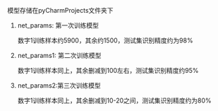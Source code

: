 模型存储在pyCharmProjects文件夹下

1. net_params: 第一次训练模型 

   数字1训练样本约5900，其余约1500，测试集识别精度约为98%

2. net_params1: 第二次训练模型

   数字1训练样本同上，其余删减到100左右，测试集识别精度约95%

3. net_params2:第三次训练模型

   数字1训练样本同上，其余删减到10-20之间，测试集识别精度约为80%